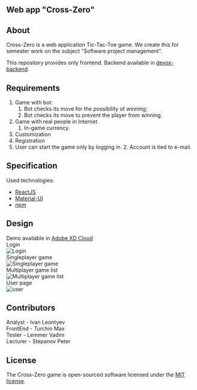 ## Web app "Cross-Zero"

## About

Cross-Zero is a web application Tic-Tac-Toe game. We create this for semester work on the subject "Software project management".

This repository provides only frontend. Backend available in [devox-backend](https://github.com/ShadowOfHuman/devox-backend).

## Requirements
1. Game with bot:
	1. Bot checks its move for the possibility of winning;
	2. Bot checks its move to prevent the player from winning.
2. Game with real people in Internet
 	1. In-game currency.
  2. Customization
3. Registration
  1. User can start the game only by logging in.
	2. Account is tied to e-mail.

## Specification
Used technologies:
* [ReactJS](https://reactjs.org/docs/getting-started.html)
* [Material-UI](https://material-ui.com/)
* [npm](https://docs.npmjs.com/)

## Design
Demo available in [Adobe XD Cloud](https://xd.adobe.com/view/f18c4ef2-35c7-40ce-7c4b-9cc671a8c1c1-87bd/)
<br>Login</br>
![Login](https://psv4.userapi.com/c856336/u106299663/docs/d1/231cd8ca6995/2019-12-21_04-02.png?extra=q5438El2ZEONYXge-L3mKktIBY2eh9SEKgRC2RtIJ8Hn2Mci5l4La6qSFPN9jyXY58CZxx5DkWF3GnpPXZvjQICPMgzguFDtp22Bd4GmoIOH8prjkEEJkpuIXQI1VzdvxYvwxoLPYDexIIi2Mscwucr-pQ)
<br>Singleplayer game</br>
![Singleplayer game](https://psv4.userapi.com/c856336/u106299663/docs/d10/ea973c5719d6/Singleplayer_Game_2x.png?extra=KQTkMN_loNMkfrb_NmanRRo7E8VxgVqm_9JTvUfb-xVp5mpPGrxPEAyyr4HGgg-XwHQ7zRsHjGsBTzLHFXHUk5Ayj3LwbN4BeKzEVKTnaYfgPZRe0IMWJPrj1AOIsEZa4kbs_fbdPd3SEG7e1p6E0psCDw)
<br>Multiplayer game list</br>
![Multiplayer game list](https://psv4.userapi.com/c856336/u106299663/docs/d13/eccd84aa7278/Multiplayer_2x.png?extra=RbU1vrDnPP8p57ejQy0OUOACM2VBEAuQSkkzgcfFMTtBtADDI1JaBVXRC4hHtvo7W4ndWw9vD3XU81UGiKOL6LQbLNP1nVbTqCNcrrVoVXyHLjPJ4GcL0peJ2gs3KJeSINOG5ImAiyKAekaUyLrfYLfolA)
<br>User page</br>
![user](https://psv4.userapi.com/c856336/u106299663/docs/d3/d4e7945005b0/Settings_2x.png?extra=vnsetoElmX3M9H07NnZdqfWD0ub4rEs5K4Bn_HUvhJ_Prg9NnBTJpCXTrYRJOjfBTcemVG19RT4aO38BYEIOJaacLVKFMoKGqgZ4N9qyHLXkpGaMfR025QAv-b3Jnq43HC9mqEx5ZdDOsVnXzELCwGQfow)

## Contributors
Analyst - Ivan Leontyev  
FrontEnd - Turchin Max  
Tester - Lemmer Vadim  
Lecturer - Stepanov Peter

## License

The Cross-Zero game is open-sourced software licensed under the [MIT license](https://opensource.org/licenses/MIT).
